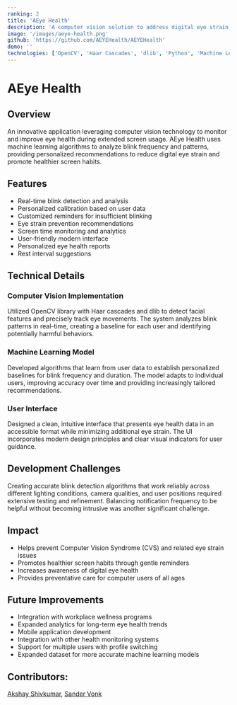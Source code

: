 ```yaml
---
ranking: 2
title: 'AEye Health'
description: 'A computer vision solution to address digital eye strain by monitoring blink patterns and promoting healthy screen habits.'
image: '/images/aeye-health.png'
github: 'https://github.com/AEYEHealth/AEYEHealth'
demo: ''
technologies: ['OpenCV', 'Haar Cascades', 'dlib', 'Python', 'Machine Learning']
---
```


# AEye Health

## Overview
An innovative application leveraging computer vision technology to monitor and improve eye health during extended screen usage. AEye Health uses machine learning algorithms to analyze blink frequency and patterns, providing personalized recommendations to reduce digital eye strain and promote healthier screen habits.

## Features
- Real-time blink detection and analysis
- Personalized calibration based on user data
- Customized reminders for insufficient blinking
- Eye strain prevention recommendations
- Screen time monitoring and analytics
- User-friendly modern interface
- Personalized eye health reports
- Rest interval suggestions

## Technical Details

### Computer Vision Implementation
Utilized OpenCV library with Haar cascades and dlib to detect facial features and precisely track eye movements. The system analyzes blink patterns in real-time, creating a baseline for each user and identifying potentially harmful behaviors.

### Machine Learning Model
Developed algorithms that learn from user data to establish personalized baselines for blink frequency and duration. The model adapts to individual users, improving accuracy over time and providing increasingly tailored recommendations.

### User Interface
Designed a clean, intuitive interface that presents eye health data in an accessible format while minimizing additional eye strain. The UI incorporates modern design principles and clear visual indicators for user guidance.

## Development Challenges
Creating accurate blink detection algorithms that work reliably across different lighting conditions, camera qualities, and user positions required extensive testing and refinement. Balancing notification frequency to be helpful without becoming intrusive was another significant challenge.

## Impact
- Helps prevent Computer Vision Syndrome (CVS) and related eye strain issues
- Promotes healthier screen habits through gentle reminders
- Increases awareness of digital eye health
- Provides preventative care for computer users of all ages

## Future Improvements
- Integration with workplace wellness programs
- Expanded analytics for long-term eye health trends
- Mobile application development
- Integration with other health monitoring systems
- Support for multiple users with profile switching
- Expanded dataset for more accurate machine learning models

## Contributors:
[Akshay Shivkumar](https://www.linkedin.com/in/akshay-sk?lipi=urn%3Ali%3Apage%3Ad_flagship3_profile_view_base_project_creator%3BJrYTXGFVSqOZLaAmk3Vohg%3D%3D), [Sander Vonk](https://www.linkedin.com/in/sandercvonk?lipi=urn%3Ali%3Apage%3Ad_flagship3_profile_view_base_project_creator%3BJrYTXGFVSqOZLaAmk3Vohg%3D%3D)